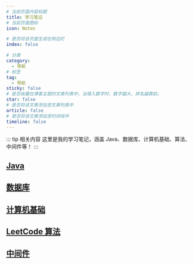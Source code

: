 ```yaml
---
# 当前页面内容标题
title: 学习笔记
# 当前页面图标
icon: Notes

# 是否将该页面生成在侧边栏
index: false

# 分类
category:
  - 导航
# 标签
tag:
  - 导航
sticky: false
# 是否收藏在博客主题的文章列表中，当填入数字时，数字越大，排名越靠前。
star: false   
# 是否将该文章添加至文章列表中
article: false
# 是否将该文章添加至时间线中
timeline: false
---
```


::: tip 相关内容
这里是我的学习笔记，涵盖 Java、数据库、计算机基础、算法、中间件等！
:::

## [Java](java/)

## [数据库](database/)

## [计算机基础](cs/)

## [LeetCode 算法](algo/)

## [中间件](middleware/)
